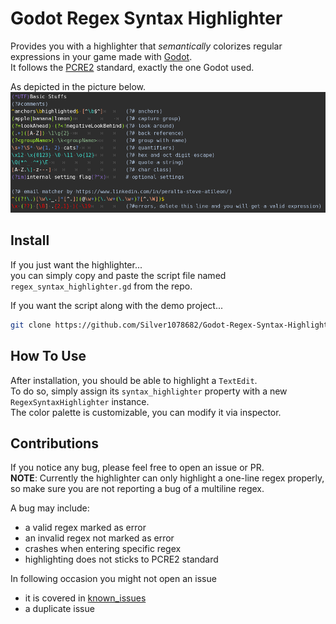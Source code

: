 # Godot Regex Syntax Highlighter
Provides you with a highlighter that *semantically* colorizes regular expressions in your game made with [Godot](https://godotengine.org/).  <br>
It follows the [PCRE2](https://www.pcre.org/) standard, exactly the one Godot used.  <br>

As depicted in the picture below.
![example picture](example/example.png)

## Install
If you just want the highlighter...  <br>
you can simply copy and paste the script file named `regex_syntax_highlighter.gd` from the repo.

If you want the script along with the demo project...  <br>
```sh
git clone https://github.com/Silver1078682/Godot-Regex-Syntax-Highlighter.git
```

## How To Use
After installation, you should be able to highlight a `TextEdit`.  <br>
To do so, simply assign its `syntax_highlighter` property with a new `RegexSyntaxHighlighter` instance.  <br>
The color palette is customizable, you can modify it via inspector.  <br>


## Contributions
If you notice any bug, please feel free to open an issue or PR.  <br>
**NOTE**: Currently the highlighter can only highlight a one-line regex properly, so make sure you are not reporting a bug of a multiline regex.

A bug may include:
* a valid regex marked as error
* an invalid regex not marked as error
* crashes when entering specific regex
* highlighting does not sticks to PCRE2 standard

In following occasion you might not open an issue
* it is covered in [known_issues](known_issues.txt)
* a duplicate issue
